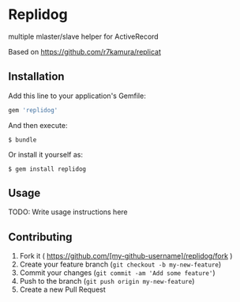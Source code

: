 # Replidog

multiple mlaster/slave helper for ActiveRecord

Based on https://github.com/r7kamura/replicat

## Installation

Add this line to your application's Gemfile:

```ruby
gem 'replidog'
```

And then execute:

    $ bundle

Or install it yourself as:

    $ gem install replidog

## Usage

TODO: Write usage instructions here

## Contributing

1. Fork it ( https://github.com/[my-github-username]/replidog/fork )
2. Create your feature branch (`git checkout -b my-new-feature`)
3. Commit your changes (`git commit -am 'Add some feature'`)
4. Push to the branch (`git push origin my-new-feature`)
5. Create a new Pull Request

